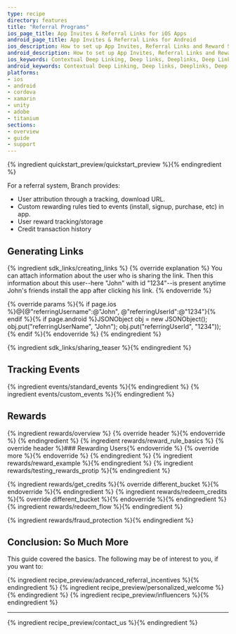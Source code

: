 ```yaml
---
type: recipe
directory: features
title: "Referral Programs"
ios_page_title: App Invites & Referral Links for iOS Apps
android_page_title: App Invites & Referral Links for Android
ios_description: How to set up App Invites, Referral Links and Reward Schemes for iOS apps using deep links. With objective-c and swift code snippets.
android_description: How to set up App Invites, Referral Links and Reward Schemes for Android apps using deep links. With Java code snippets.
ios_keywords: Contextual Deep Linking, Deep links, Deeplinks, Deep Linking, Deeplinking, Deferred Deep Linking, Deferred Deeplinking, Google App Indexing, Google App Invites, Apple Universal Links, Apple Spotlight Search, Facebook App Links, AppLinks, Deepviews, Deep views, Referral Links, App Invites, Reward Schemes, Promotion codes, iOS, objective-c, swift
android_keywords: Contextual Deep Linking, Deep links, Deeplinks, Deep Linking, Deeplinking, Deferred Deep Linking, Deferred Deeplinking, Google App Indexing, Google App Invites, Apple Universal Links, Apple Spotlight Search, Facebook App Links, AppLinks, Deepviews, Deep views, Referral Links, App Invites, Reward Schemes, Promotion codes, Android
platforms:
- ios
- android
- cordova
- xamarin
- unity
- adobe
- titanium
sections:
- overview
- guide
- support
---
```


{% ingredient quickstart_preview/quickstart_preview %}{% endingredient %}

For a referral system, Branch provides:

- User attribution through a tracking, download URL.
- Custom rewarding rules tied to events (install, signup, purchase, etc) in app.
- User reward tracking/storage
- Credit transaction history

## Generating Links

{% ingredient sdk_links/creating_links %}
  {% override explanation %}
  You can attach information about the user who is sharing the link. Then this information about this user--here "John" with id "1234"--is present anytime John's friends install the app after clicking his link.
  {% endoverride %}

  {% override params %}{% if page.ios %}@{@"referringUsername":@"John", @"referringUserId":@"1234"}{% endif %}{% if page.android %}JSONObject obj = new JSONObject();
obj.put("referringUserName", "John");
obj.put("referringUserId", "1234"));{% endif %}{% endoverride %}
{% endingredient %}

{% ingredient sdk_links/sharing_teaser %}{% endingredient %}
<!--- /Generating Links-->

## Tracking Events

{% ingredient events/standard_events %}{% endingredient %}
{% ingredient events/custom_events %}{% endingredient %}

## Rewards
{% ingredient rewards/overview %}
	{% override header %}{% endoverride %}
{% endingredient %}
{% ingredient rewards/reward_rule_basics %}
	{% override header %}### Rewarding Users{% endoverride %}
	{% override more %}{% endoverride %}
{% endingredient %}
{% ingredient rewards/reward_example %}{% endingredient %}
{% ingredient rewards/testing_rewards_protip %}{% endingredient %}

{% ingredient rewards/get_credits %}{% override different_bucket %}{% endoverride %}{% endingredient %}
{% ingredient rewards/redeem_credits %}{% override different_bucket %}{% endoverride %}{% endingredient %}
{% ingredient rewards/redeem_flow %}{% endingredient %}
<!--- /Incentives: Tracking and Rewarding-->


{% ingredient rewards/fraud_protection %}{% endingredient %}


## Conclusion: So Much More

This guide covered the basics. The following may be of interest to you, if you want to:

{% ingredient recipe_preview/advanced_referral_incentives %}{% endingredient %}
{% ingredient recipe_preview/personalized_welcome %}{% endingredient %}
{% ingredient recipe_preview/influencers %}{% endingredient %}

-----

{% ingredient recipe_preview/contact_us %}{% endingredient %}
